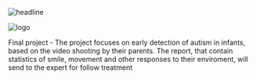 ![headline](https://github.com/Tal-C/Identification-of-Autism/blob/master/pics/temp/logo.png)

![logo](https://github.com/Tal-C/Identification-of-Autism/blob/master/pics/temp/images.jpg)


Final project - The project focuses on early detection of autism in infants,
based on the video shooting by their parents.
The report, that contain statistics of smile, movement and other
responses to their enviroment, will send to the expert for follow treatment

